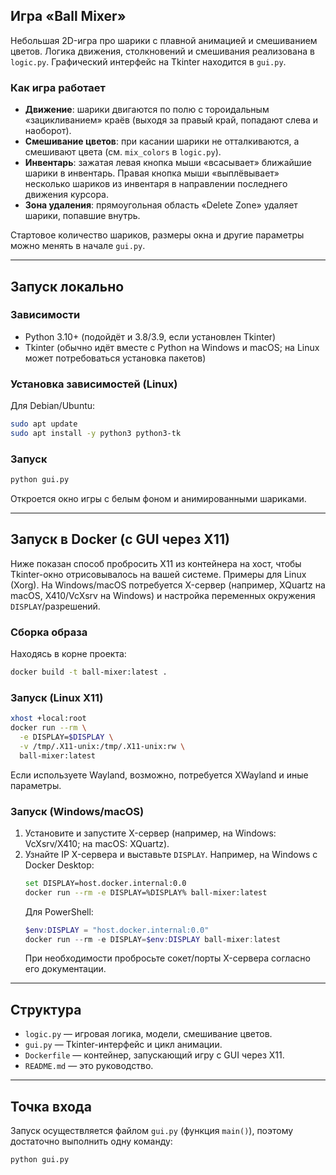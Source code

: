 ## Игра «Ball Mixer»

Небольшая 2D-игра про шарики с плавной анимацией и смешиванием цветов. Логика движения, столкновений и смешивания реализована в `logic.py`. Графический интерфейс на Tkinter находится в `gui.py`.

### Как игра работает
- **Движение**: шарики двигаются по полю с тороидальным «зацикливанием» краёв (выходя за правый край, попадают слева и наоборот).
- **Смешивание цветов**: при касании шарики не отталкиваются, а смешивают цвета (см. `mix_colors` в `logic.py`).
- **Инвентарь**: зажатая левая кнопка мыши «всасывает» ближайшие шарики в инвентарь. Правая кнопка мыши «выплёвывает» несколько шариков из инвентаря в направлении последнего движения курсора.
- **Зона удаления**: прямоугольная область «Delete Zone» удаляет шарики, попавшие внутрь.

Стартовое количество шариков, размеры окна и другие параметры можно менять в начале `gui.py`.

---

## Запуск локально

### Зависимости
- Python 3.10+ (подойдёт и 3.8/3.9, если установлен Tkinter)
- Tkinter (обычно идёт вместе с Python на Windows и macOS; на Linux может потребоваться установка пакетов)

### Установка зависимостей (Linux)
Для Debian/Ubuntu:
```bash
sudo apt update
sudo apt install -y python3 python3-tk
```

### Запуск
```bash
python gui.py
```

Откроется окно игры с белым фоном и анимированными шариками.

---

## Запуск в Docker (с GUI через X11)

Ниже показан способ пробросить X11 из контейнера на хост, чтобы Tkinter-окно отрисовывалось на вашей системе. Примеры для Linux (Xorg). На Windows/macOS потребуется X-сервер (например, XQuartz на macOS, X410/VcXsrv на Windows) и настройка переменных окружения `DISPLAY`/разрешений.

### Сборка образа
Находясь в корне проекта:
```bash
docker build -t ball-mixer:latest .
```

### Запуск (Linux X11)
```bash
xhost +local:root
docker run --rm \
  -e DISPLAY=$DISPLAY \
  -v /tmp/.X11-unix:/tmp/.X11-unix:rw \
  ball-mixer:latest
```

Если используете Wayland, возможно, потребуется XWayland и иные параметры.

### Запуск (Windows/macOS)
1. Установите и запустите X-сервер (например, на Windows: VcXsrv/X410; на macOS: XQuartz).
2. Узнайте IP X-сервера и выставьте `DISPLAY`. Например, на Windows с Docker Desktop:
   ```bash
   set DISPLAY=host.docker.internal:0.0
   docker run --rm -e DISPLAY=%DISPLAY% ball-mixer:latest
   ```
   Для PowerShell:
   ```powershell
   $env:DISPLAY = "host.docker.internal:0.0"
   docker run --rm -e DISPLAY=$env:DISPLAY ball-mixer:latest
   ```
   При необходимости пробросьте сокет/порты X-сервера согласно его документации.

---

## Структура
- `logic.py` — игровая логика, модели, смешивание цветов.
- `gui.py` — Tkinter-интерфейс и цикл анимации.
- `Dockerfile` — контейнер, запускающий игру с GUI через X11.
- `README.md` — это руководство.

---

## Точка входа
Запуск осуществляется файлом `gui.py` (функция `main()`), поэтому достаточно выполнить одну команду:
```bash
python gui.py
```

